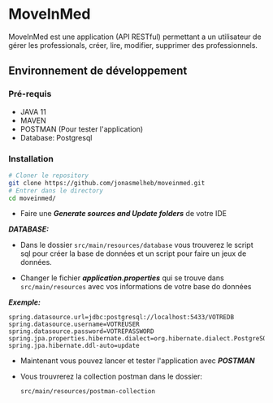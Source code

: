 # MoveInMed

MoveInMed est une application (API RESTful) permettant a un utilisateur de gérer les professionals, créer,
lire, modifier, supprimer des professionnels.

## Environnement de développement

### Pré-requis

* JAVA 11
* MAVEN
* POSTMAN (Pour tester l'application) 
* Database: Postgresql


### Installation

```bash
# Cloner le repository
git clone https://github.com/jonasmelheb/moveinmed.git
# Entrer dans le directory
cd moveinmed/
```
* Faire une ***Generate sources and Update folders*** de votre IDE

  
***DATABASE:***
* Dans le dossier ```src/main/resources/database``` vous trouverez le script sql pour créer la base de données et un script pour faire un jeux de données.

* Changer le fichier ***application.properties*** qui se trouve dans ```src/main/resources``` avec vos informations de votre base do données

***Exemple:***
```properties
spring.datasource.url=jdbc:postgresql://localhost:5433/VOTREDB
spring.datasource.username=VOTREUSER
spring.datasource.password=VOTREPASSWORD
spring.jpa.properties.hibernate.dialect=org.hibernate.dialect.PostgreSQLDialect
spring.jpa.hibernate.ddl-auto=update
```

* Maintenant vous pouvez lancer et tester l'application avec ***POSTMAN***



* Vous trouvrerez la collection postman dans le dossier:
  ```  
  src/main/resources/postman-collection
  ```